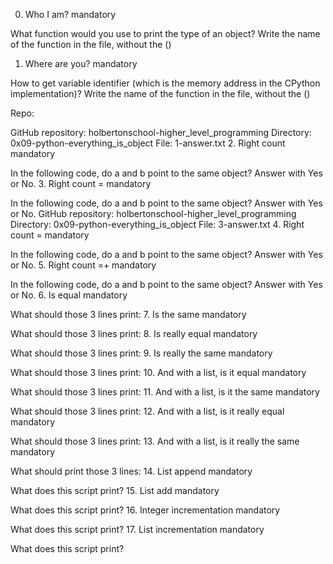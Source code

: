 0. Who I am? mandatory

What function would you use to print the type of an object? Write the name of the function in the file, without the ()
1. Where are you? mandatory

How to get variable identifier (which is the memory address in the CPython implementation)? Write the name of the function in the file, without the ()

Repo:

GitHub repository: holbertonschool-higher_level_programming
Directory: 0x09-python-everything_is_object
File: 1-answer.txt
2. Right count mandatory

In the following code, do a and b point to the same object? Answer with Yes or No.
3. Right count = mandatory

In the following code, do a and b point to the same object? Answer with Yes or No.
GitHub repository: holbertonschool-higher_level_programming
Directory: 0x09-python-everything_is_object
File: 3-answer.txt
4. Right count = mandatory

In the following code, do a and b point to the same object? Answer with Yes or No.
5. Right count =+ mandatory

In the following code, do a and b point to the same object? Answer with Yes or No.
6. Is equal mandatory

What should those 3 lines print:
7. Is the same mandatory

What should those 3 lines print:
8. Is really equal mandatory

What should those 3 lines print:
9. Is really the same mandatory

What should those 3 lines print:
10. And with a list, is it equal mandatory

What should those 3 lines print:
11. And with a list, is it the same mandatory

What should those 3 lines print:
12. And with a list, is it really equal mandatory

What should those 3 lines print:
13. And with a list, is it really the same mandatory

What should print those 3 lines:
14. List append mandatory

What does this script print?
15. List add mandatory

What does this script print?
16. Integer incrementation mandatory

What does this script print?
17. List incrementation mandatory

What does this script print?